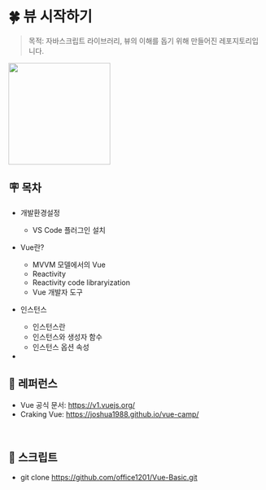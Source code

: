 # 🍀 뷰 시작하기

> 목적: 자바스크립트 라이브러리, 뷰의 이해를 돕기 위해 만들어진 레포지토리입니다.

  <img width="200" src="https://user-images.githubusercontent.com/75716128/124748410-0d6b7c80-df5e-11eb-9777-5d8ad944746b.png">

## 🪧 목차

- 개발환경설정

  - VS Code 플러그인 설치

- Vue란?

  - MVVM 모델에서의 Vue
  - Reactivity
  - Reactivity code libraryization
  - Vue 개발자 도구

- 인스턴스

  - 인스턴스란
  - 인스턴스와 생성자 함수
  - 인스턴스 옵션 속성

- <br>

## 📝 레퍼런스

- Vue 공식 문서: https://v1.vuejs.org/
- Craking Vue: https://joshua1988.github.io/vue-camp/

<br>

## 🎨 스크립트

- git clone https://github.com/office1201/Vue-Basic.git

<br>
